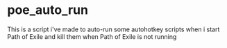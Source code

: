 # poe_auto_run
This is a script i've made to auto-run some autohotkey scripts when i start Path of Exile and kill them when Path of Exile is not running

